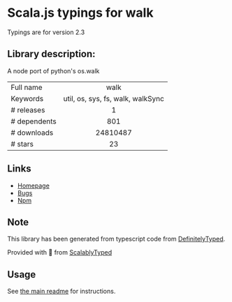 
# Scala.js typings for walk

Typings are for version 2.3

## Library description:
A node port of python's os.walk

|                    |                 |
| ------------------ | :-------------: |
| Full name          | walk |
| Keywords           | util, os, sys, fs, walk, walkSync |
| # releases         | 1 |
| # dependents       | 801 |
| # downloads        | 24810487 |
| # stars            | 23 |

## Links
- [Homepage](https://git.coolaj86.com/coolaj86/fs-walk.js)
- [Bugs](https://git.coolaj86.com/coolaj86/fs-walk.js/issues)
- [Npm](https://www.npmjs.com/package/walk)
    


## Note
This library has been generated from typescript code from [DefinitelyTyped](https://definitelytyped.org).

Provided with :purple_heart: from [ScalablyTyped](https://github.com/oyvindberg/ScalablyTyped)

## Usage
See [the main readme](../../readme.md) for instructions.


